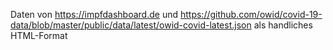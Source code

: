 Daten von
https://impfdashboard.de
und
https://github.com/owid/covid-19-data/blob/master/public/data/latest/owid-covid-latest.json
als handliches HTML-Format
